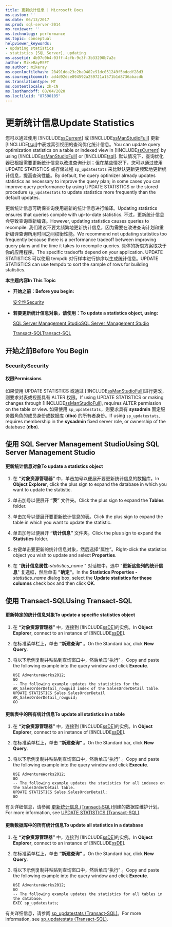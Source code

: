 ```yaml
---
title: 更新统计信息 | Microsoft Docs
ms.custom: ''
ms.date: 06/13/2017
ms.prod: sql-server-2014
ms.reviewer: ''
ms.technology: performance
ms.topic: conceptual
helpviewer_keywords:
- updating statistics
- statistics [SQL Server], updating
ms.assetid: 4b97c0b4-03ff-4cfb-9c3f-3b33290b7a2c
author: MikeRayMSFT
ms.author: mikeray
ms.openlocfilehash: 28491dda23c2ba9402e91dc051249f5bdcdf28d3
ms.sourcegitcommit: ad4d92dce894592a259721a1571b1d8736abacdb
ms.translationtype: MT
ms.contentlocale: zh-CN
ms.lasthandoff: 08/04/2020
ms.locfileid: "87590105"
---
```

# <a name="update-statistics"></a><span data-ttu-id="7aea4-102">更新统计信息</span><span class="sxs-lookup"><span data-stu-id="7aea4-102">Update Statistics</span></span>
  <span data-ttu-id="7aea4-103">您可以通过使用 [!INCLUDE[ssCurrent](../../includes/sscurrent-md.md)] 或 [!INCLUDE[ssManStudioFull](../../includes/ssmanstudiofull-md.md)] 更新 [!INCLUDE[tsql](../../includes/tsql-md.md)]中表或索引视图的查询优化统计信息。</span><span class="sxs-lookup"><span data-stu-id="7aea4-103">You can update query optimization statistics on a table or indexed view in [!INCLUDE[ssCurrent](../../includes/sscurrent-md.md)] by using [!INCLUDE[ssManStudioFull](../../includes/ssmanstudiofull-md.md)] or [!INCLUDE[tsql](../../includes/tsql-md.md)].</span></span> <span data-ttu-id="7aea4-104">默认情况下，查询优化器已根据需要更新统计信息以改进查询计划；但在某些情况下，您可以通过使用 UPDATE STATISTICS 或存储过程 `sp_updatestats` 来比默认更新更频繁地更新统计信息，提高查询性能。</span><span class="sxs-lookup"><span data-stu-id="7aea4-104">By default, the query optimizer already updates statistics as necessary to improve the query plan; in some cases you can improve query performance by using UPDATE STATISTICS or the stored procedure `sp_updatestats` to update statistics more frequently than the default updates.</span></span>  
  
 <span data-ttu-id="7aea4-105">更新统计信息可确保查询使用最新的统计信息进行编译。</span><span class="sxs-lookup"><span data-stu-id="7aea4-105">Updating statistics ensures that queries compile with up-to-date statistics.</span></span> <span data-ttu-id="7aea4-106">不过，更新统计信息会导致查询重新编译。</span><span class="sxs-lookup"><span data-stu-id="7aea4-106">However, updating statistics causes queries to recompile.</span></span> <span data-ttu-id="7aea4-107">我们建议不要太频繁地更新统计信息，因为需要在改进查询计划和重新编译查询所用时间之间权衡性能。</span><span class="sxs-lookup"><span data-stu-id="7aea4-107">We recommend not updating statistics too frequently because there is a performance tradeoff between improving query plans and the time it takes to recompile queries.</span></span> <span data-ttu-id="7aea4-108">具体的折衷方案取决于你的应用程序。</span><span class="sxs-lookup"><span data-stu-id="7aea4-108">The specific tradeoffs depend on your application.</span></span> <span data-ttu-id="7aea4-109">UPDATE STATISTICS 可以使用 tempdb 对行样本进行排序以生成统计信息。</span><span class="sxs-lookup"><span data-stu-id="7aea4-109">UPDATE STATISTICS can use tempdb to sort the sample of rows for building statistics.</span></span>  
  
 <span data-ttu-id="7aea4-110">**本主题内容**</span><span class="sxs-lookup"><span data-stu-id="7aea4-110">**In This Topic**</span></span>  
  
-   <span data-ttu-id="7aea4-111">**开始之前：**</span><span class="sxs-lookup"><span data-stu-id="7aea4-111">**Before you begin:**</span></span>  
  
     [<span data-ttu-id="7aea4-112">安全性</span><span class="sxs-lookup"><span data-stu-id="7aea4-112">Security</span></span>](#Security)  
  
-   <span data-ttu-id="7aea4-113">**若要更新统计信息对象，请使用：**</span><span class="sxs-lookup"><span data-stu-id="7aea4-113">**To update a statistics object, using:**</span></span>  
  
     [<span data-ttu-id="7aea4-114">SQL Server Management Studio</span><span class="sxs-lookup"><span data-stu-id="7aea4-114">SQL Server Management Studio</span></span>](#SSMSProcedure)  
  
     [<span data-ttu-id="7aea4-115">Transact-SQL</span><span class="sxs-lookup"><span data-stu-id="7aea4-115">Transact-SQL</span></span>](#TsqlProcedure)  
  
##  <a name="before-you-begin"></a><a name="BeforeYouBegin"></a> <span data-ttu-id="7aea4-116">开始之前</span><span class="sxs-lookup"><span data-stu-id="7aea4-116">Before You Begin</span></span>  
  
###  <a name="security"></a><a name="Security"></a> <span data-ttu-id="7aea4-117">Security</span><span class="sxs-lookup"><span data-stu-id="7aea4-117">Security</span></span>  
  
####  <a name="permissions"></a><a name="Permissions"></a> <span data-ttu-id="7aea4-118">权限</span><span class="sxs-lookup"><span data-stu-id="7aea4-118">Permissions</span></span>  
 <span data-ttu-id="7aea4-119">如果使用 UPDATE STATISTICS 或通过 [!INCLUDE[ssManStudioFull](../../includes/ssmanstudiofull-md.md)]进行更改，则要求对表或视图具有 ALTER 权限。</span><span class="sxs-lookup"><span data-stu-id="7aea4-119">If using UPDATE STATISTICS or making changes through [!INCLUDE[ssManStudioFull](../../includes/ssmanstudiofull-md.md)], requires ALTER permission on the table or view.</span></span> <span data-ttu-id="7aea4-120">如果使用 `sp_updatestats`，则要求具有 **sysadmin** 固定服务器角色的成员身份或数据库 (**dbo**) 的所有者身份。</span><span class="sxs-lookup"><span data-stu-id="7aea4-120">If using `sp_updatestats`, requires membership in the **sysadmin** fixed server role, or ownership of the database (**dbo**).</span></span>  
  
##  <a name="using-sql-server-management-studio"></a><a name="SSMSProcedure"></a> <span data-ttu-id="7aea4-121">使用 SQL Server Management Studio</span><span class="sxs-lookup"><span data-stu-id="7aea4-121">Using SQL Server Management Studio</span></span>  
  
#### <a name="to-update-a-statistics-object"></a><span data-ttu-id="7aea4-122">更新统计信息对象</span><span class="sxs-lookup"><span data-stu-id="7aea4-122">To update a statistics object</span></span>  
  
1.  <span data-ttu-id="7aea4-123">在 **“对象资源管理器”** 中，单击加号以便展开要更新统计信息的数据库。</span><span class="sxs-lookup"><span data-stu-id="7aea4-123">In **Object Explorer**, click the plus sign to expand the database in which you want to update the statistic.</span></span>  
  
2.  <span data-ttu-id="7aea4-124">单击加号以便展开 **“表”** 文件夹。</span><span class="sxs-lookup"><span data-stu-id="7aea4-124">Click the plus sign to expand the **Tables** folder.</span></span>  
  
3.  <span data-ttu-id="7aea4-125">单击加号以便展开要更新统计信息的表。</span><span class="sxs-lookup"><span data-stu-id="7aea4-125">Click the plus sign to expand the table in which you want to update the statistic.</span></span>  
  
4.  <span data-ttu-id="7aea4-126">单击加号以便展开 **“统计信息”** 文件夹。</span><span class="sxs-lookup"><span data-stu-id="7aea4-126">Click the plus sign to expand the **Statistics** folder.</span></span>  
  
5.  <span data-ttu-id="7aea4-127">右键单击要更新的统计信息对象，然后选择“属性”。</span><span class="sxs-lookup"><span data-stu-id="7aea4-127">Right-click the statistics object you wish to update and select **Properties**.</span></span>  
  
6.  <span data-ttu-id="7aea4-128">在 "**统计信息属性-**_statistics_name_ " 对话框中，选中 "**更新这些列的统计信息**" 复选框，然后单击 **"确定"**。</span><span class="sxs-lookup"><span data-stu-id="7aea4-128">In the **Statistics Properties -**_statistics_name_ dialog box, select the **Update statistics for these columns** check box and then click **OK**.</span></span>  
  
##  <a name="using-transact-sql"></a><a name="TsqlProcedure"></a> <span data-ttu-id="7aea4-129">使用 Transact-SQL</span><span class="sxs-lookup"><span data-stu-id="7aea4-129">Using Transact-SQL</span></span>  
  
#### <a name="to-update-a-specific-statistics-object"></a><span data-ttu-id="7aea4-130">更新特定的统计信息对象</span><span class="sxs-lookup"><span data-stu-id="7aea4-130">To update a specific statistics object</span></span>  
  
1.  <span data-ttu-id="7aea4-131">在 **“对象资源管理器”** 中，连接到 [!INCLUDE[ssDE](../../includes/ssde-md.md)]的实例。</span><span class="sxs-lookup"><span data-stu-id="7aea4-131">In **Object Explorer**, connect to an instance of [!INCLUDE[ssDE](../../includes/ssde-md.md)].</span></span>  
  
2.  <span data-ttu-id="7aea4-132">在标准菜单栏上，单击 **“新建查询”** 。</span><span class="sxs-lookup"><span data-stu-id="7aea4-132">On the Standard bar, click **New Query**.</span></span>  
  
3.  <span data-ttu-id="7aea4-133">将以下示例复制并粘贴到查询窗口中，然后单击“执行” 。</span><span class="sxs-lookup"><span data-stu-id="7aea4-133">Copy and paste the following example into the query window and click **Execute**.</span></span>  
  
    ```  
    USE AdventureWorks2012;  
    GO  
    -- The following example updates the statistics for the AK_SalesOrderDetail_rowguid index of the SalesOrderDetail table.   
    UPDATE STATISTICS Sales.SalesOrderDetail AK_SalesOrderDetail_rowguid;   
    GO  
    ```  
  
#### <a name="to-update-all-statistics-in-a-table"></a><span data-ttu-id="7aea4-134">更新表中的所有统计信息</span><span class="sxs-lookup"><span data-stu-id="7aea4-134">To update all statistics in a table</span></span>  
  
1.  <span data-ttu-id="7aea4-135">在 **“对象资源管理器”** 中，连接到 [!INCLUDE[ssDE](../../includes/ssde-md.md)]的实例。</span><span class="sxs-lookup"><span data-stu-id="7aea4-135">In **Object Explorer**, connect to an instance of [!INCLUDE[ssDE](../../includes/ssde-md.md)].</span></span>  
  
2.  <span data-ttu-id="7aea4-136">在标准菜单栏上，单击 **“新建查询”** 。</span><span class="sxs-lookup"><span data-stu-id="7aea4-136">On the Standard bar, click **New Query**.</span></span>  
  
3.  <span data-ttu-id="7aea4-137">将以下示例复制并粘贴到查询窗口中，然后单击“执行” 。</span><span class="sxs-lookup"><span data-stu-id="7aea4-137">Copy and paste the following example into the query window and click **Execute**.</span></span>  
  
    ```  
    USE AdventureWorks2012;   
    GO  
    -- The following example updates the statistics for all indexes on the SalesOrderDetail table.   
    UPDATE STATISTICS Sales.SalesOrderDetail;   
    GO  
    ```  
  
 <span data-ttu-id="7aea4-138">有关详细信息，请参阅 [更新统计信息 (Transact-SQL)](/sql/t-sql/statements/update-statistics-transact-sql)创建的数据库维护计划。</span><span class="sxs-lookup"><span data-stu-id="7aea4-138">For more information, see [UPDATE STATISTICS &#40;Transact-SQL&#41;](/sql/t-sql/statements/update-statistics-transact-sql).</span></span>  
  
#### <a name="to-update-all-statistics-in-a-database"></a><span data-ttu-id="7aea4-139">更新数据库中的所有统计信息</span><span class="sxs-lookup"><span data-stu-id="7aea4-139">To update all statistics in a database</span></span>  
  
1.  <span data-ttu-id="7aea4-140">在 **“对象资源管理器”** 中，连接到 [!INCLUDE[ssDE](../../includes/ssde-md.md)]的实例。</span><span class="sxs-lookup"><span data-stu-id="7aea4-140">In **Object Explorer**, connect to an instance of [!INCLUDE[ssDE](../../includes/ssde-md.md)].</span></span>  
  
2.  <span data-ttu-id="7aea4-141">在标准菜单栏上，单击 **“新建查询”** 。</span><span class="sxs-lookup"><span data-stu-id="7aea4-141">On the Standard bar, click **New Query**.</span></span>  
  
3.  <span data-ttu-id="7aea4-142">将以下示例复制并粘贴到查询窗口中，然后单击“执行” 。</span><span class="sxs-lookup"><span data-stu-id="7aea4-142">Copy and paste the following example into the query window and click **Execute**.</span></span>  
  
    ```  
    USE AdventureWorks2012;   
    GO  
    -- The following example updates the statistics for all tables in the database.   
    EXEC sp_updatestats;  
    ```  
  
 <span data-ttu-id="7aea4-143">有关详细信息，请参阅 [sp_updatestats (Transact-SQL)](/sql/relational-databases/system-stored-procedures/sp-updatestats-transact-sql)。</span><span class="sxs-lookup"><span data-stu-id="7aea4-143">For more information, see [sp_updatestats &#40;Transact-SQL&#41;](/sql/relational-databases/system-stored-procedures/sp-updatestats-transact-sql).</span></span>  
  
  
